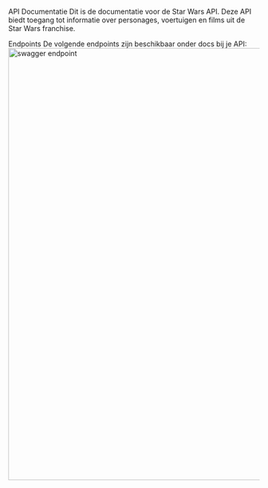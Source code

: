 API Documentatie
Dit is de documentatie voor de Star Wars API. Deze API biedt toegang tot informatie over personages, voertuigen en films uit de Star Wars franchise.

Endpoints
De volgende endpoints zijn beschikbaar onder docs bij je API:
<img width="867" alt="swagger endpoint" src="https://user-images.githubusercontent.com/61418112/211117858-bb55d01f-08da-4aee-bf49-88222d31db68.png">


